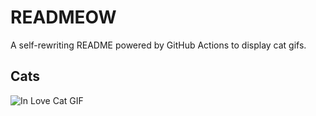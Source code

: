 # READMEOW

A self-rewriting README powered by GitHub Actions to display cat gifs.

## Cats

![In Love Cat GIF](https://media3.giphy.com/media/v1.Y2lkPTlhY2QwMmRhOW4weDM3dmMzY3c4Mmt2cnh6dHdpa3EzNDM0YnEyaDJ3NmZndDdvcyZlcD12MV9naWZzX3NlYXJjaCZjdD1n/MDJ9IbxxvDUQM/200.gif)
